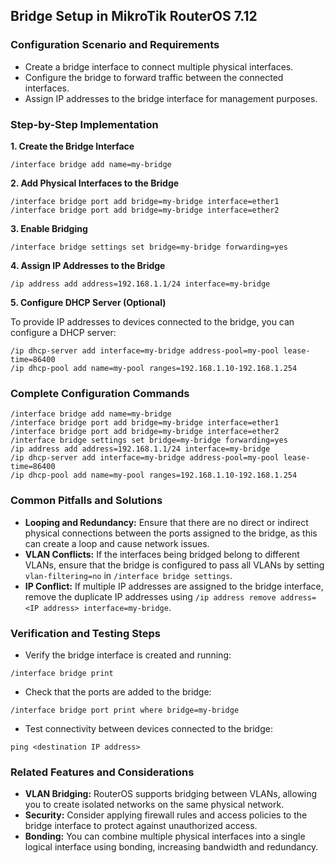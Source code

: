 ## Bridge Setup in MikroTik RouterOS 7.12

### Configuration Scenario and Requirements

- Create a bridge interface to connect multiple physical interfaces.
- Configure the bridge to forward traffic between the connected interfaces.
- Assign IP addresses to the bridge interface for management purposes.

### Step-by-Step Implementation

**1. Create the Bridge Interface**

```
/interface bridge add name=my-bridge
```

**2. Add Physical Interfaces to the Bridge**

```
/interface bridge port add bridge=my-bridge interface=ether1
/interface bridge port add bridge=my-bridge interface=ether2
```

**3. Enable Bridging**

```
/interface bridge settings set bridge=my-bridge forwarding=yes
```

**4. Assign IP Addresses to the Bridge**

```
/ip address add address=192.168.1.1/24 interface=my-bridge
```

**5. Configure DHCP Server (Optional)**

To provide IP addresses to devices connected to the bridge, you can configure a DHCP server:

```
/ip dhcp-server add interface=my-bridge address-pool=my-pool lease-time=86400
/ip dhcp-pool add name=my-pool ranges=192.168.1.10-192.168.1.254
```

### Complete Configuration Commands

```
/interface bridge add name=my-bridge
/interface bridge port add bridge=my-bridge interface=ether1
/interface bridge port add bridge=my-bridge interface=ether2
/interface bridge settings set bridge=my-bridge forwarding=yes
/ip address add address=192.168.1.1/24 interface=my-bridge
/ip dhcp-server add interface=my-bridge address-pool=my-pool lease-time=86400
/ip dhcp-pool add name=my-pool ranges=192.168.1.10-192.168.1.254
```

### Common Pitfalls and Solutions

- **Looping and Redundancy:** Ensure that there are no direct or indirect physical connections between the ports assigned to the bridge, as this can create a loop and cause network issues.
- **VLAN Conflicts:** If the interfaces being bridged belong to different VLANs, ensure that the bridge is configured to pass all VLANs by setting `vlan-filtering=no` in `/interface bridge settings`.
- **IP Conflict:** If multiple IP addresses are assigned to the bridge interface, remove the duplicate IP addresses using `/ip address remove address=<IP address> interface=my-bridge`.

### Verification and Testing Steps

- Verify the bridge interface is created and running:

```
/interface bridge print
```

- Check that the ports are added to the bridge:

```
/interface bridge port print where bridge=my-bridge
```

- Test connectivity between devices connected to the bridge:

```
ping <destination IP address>
```

### Related Features and Considerations

- **VLAN Bridging:** RouterOS supports bridging between VLANs, allowing you to create isolated networks on the same physical network.
- **Security:** Consider applying firewall rules and access policies to the bridge interface to protect against unauthorized access.
- **Bonding:** You can combine multiple physical interfaces into a single logical interface using bonding, increasing bandwidth and redundancy.